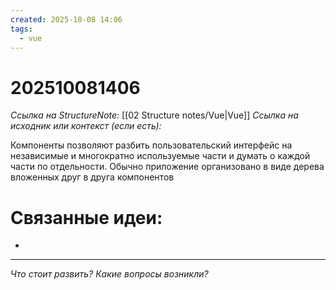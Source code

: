 ```yaml
---
created: 2025-10-08 14:06
tags:
  - vue
---
```

# 202510081406
*Ссылка на StructureNote:* [[02 Structure notes/Vue|Vue]]
*Ссылка на исходник или контекст (если есть):* 

Компоненты позволяют разбить пользовательский интерфейс на независимые и многократно используемые части и думать о каждой части по отдельности. Обычно приложение организовано в виде дерева вложенных друг в друга компонентов
# Связанные идеи:
* 
---

*Что стоит развить? Какие вопросы возникли?*